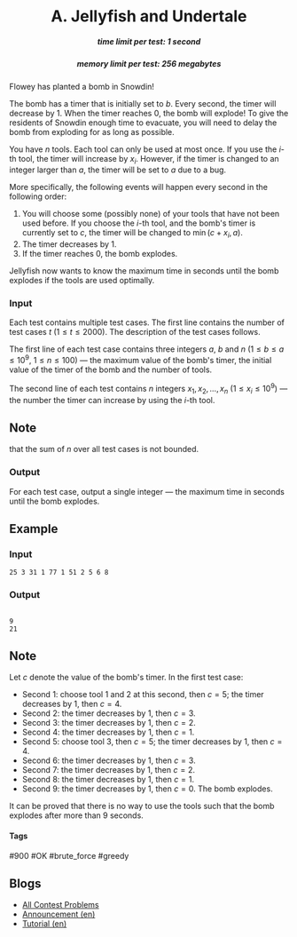 <h1 style='text-align: center;'> A. Jellyfish and Undertale</h1>

<h5 style='text-align: center;'>time limit per test: 1 second</h5>
<h5 style='text-align: center;'>memory limit per test: 256 megabytes</h5>

Flowey has planted a bomb in Snowdin!

The bomb has a timer that is initially set to $b$. Every second, the timer will decrease by $1$. When the timer reaches $0$, the bomb will explode! To give the residents of Snowdin enough time to evacuate, you will need to delay the bomb from exploding for as long as possible.

You have $n$ tools. Each tool can only be used at most once. If you use the $i$-th tool, the timer will increase by $x_i$. However, if the timer is changed to an integer larger than $a$, the timer will be set to $a$ due to a bug.

More specifically, the following events will happen every second in the following order:

1. You will choose some (possibly none) of your tools that have not been used before. If you choose the $i$-th tool, and the bomb's timer is currently set to $c$, the timer will be changed to $\min(c + x_i, a)$.
2. The timer decreases by $1$.
3. If the timer reaches $0$, the bomb explodes.

Jellyfish now wants to know the maximum time in seconds until the bomb explodes if the tools are used optimally.

### Input

Each test contains multiple test cases. The first line contains the number of test cases $t$ ($1 \leq t \leq 2000$). The description of the test cases follows.

The first line of each test case contains three integers $a$, $b$ and $n$ ($1 \leq b \leq a \leq 10^9$, $1 \leq n \leq 100$) — the maximum value of the bomb's timer, the initial value of the timer of the bomb and the number of tools.

The second line of each test contains $n$ integers $x_1, x_2, \dots, x_n$ ($1 \leq x_i \leq 10^9$) — the number the timer can increase by using the $i$-th tool.

## Note

 that the sum of $n$ over all test cases is not bounded.

### Output

For each test case, output a single integer — the maximum time in seconds until the bomb explodes.

## Example

### Input


```text
25 3 31 1 77 1 51 2 5 6 8
```
### Output

```text

9
21

```
## Note

Let $c$ denote the value of the bomb's timer. In the first test case:

* Second $1$: choose tool $1$ and $2$ at this second, then $c=5$; the timer decreases by $1$, then $c=4$.
* Second $2$: the timer decreases by $1$, then $c=3$.
* Second $3$: the timer decreases by $1$, then $c=2$.
* Second $4$: the timer decreases by $1$, then $c=1$.
* Second $5$: choose tool $3$, then $c=5$; the timer decreases by $1$, then $c=4$.
* Second $6$: the timer decreases by $1$, then $c=3$.
* Second $7$: the timer decreases by $1$, then $c=2$.
* Second $8$: the timer decreases by $1$, then $c=1$.
* Second $9$: the timer decreases by $1$, then $c=0$. The bomb explodes.

It can be proved that there is no way to use the tools such that the bomb explodes after more than $9$ seconds.



#### Tags 

#900 #OK #brute_force #greedy 

## Blogs
- [All Contest Problems](../Codeforces_Round_901_(Div._2).md)
- [Announcement (en)](../blogs/Announcement_(en).md)
- [Tutorial (en)](../blogs/Tutorial_(en).md)
